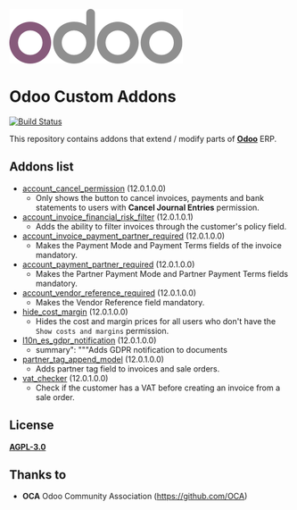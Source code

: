 ![Odoo Logo](/setup/odoo_logo.png)
# Odoo Custom Addons

[![Build Status](https://travis-ci.org/LuqueDaniel/odoo-custom-addons.svg?branch=12.0)](https://travis-ci.org/LuqueDaniel/odoo-custom-addons)

This repository contains addons that extend / modify parts of
**[Odoo](https://www.odoo.com/)** ERP.

## Addons list

* [account_cancel_permission](https://github.com/LuqueDaniel/odoo-custom-addons/tree/12.0/account_cancel_permission)
  (12.0.1.0.0)
    * Only shows the button to cancel invoices, payments and bank statements to
      users with **Cancel Journal Entries** permission.
* [account_invoice_financial_risk_filter](https://github.com/LuqueDaniel/odoo-custom-addons/tree/12.0/account_invoice_financial_risk_filter)
  (12.0.1.0.1)
    * Adds the ability to filter invoices through the customer's policy field.
* [account_invoice_payment_partner_required](https://github.com/LuqueDaniel/odoo-custom-addons/tree/12.0/account_invoice_payment_partner_required)
  (12.0.1.0.0)
    * Makes the Payment Mode and Payment Terms fields of the invoice mandatory.
* [account_payment_partner_required](https://github.com/LuqueDaniel/odoo-custom-addons/tree/12.0/account_payment_partner_required)
  (12.0.1.0.0)
    * Makes the Partner Payment Mode and Partner Payment Terms fields mandatory.
* [account_vendor_reference_required](https://github.com/LuqueDaniel/odoo-custom-addons/tree/12.0/account_vendor_reference_required)
  (12.0.1.0.0)
    * Makes the Vendor Reference field mandatory.
* [hide_cost_margin](https://github.com/LuqueDaniel/odoo-custom-addons/tree/12.0/hide_cost_margin)
  (12.0.1.0.0)
    * Hides the cost and margin prices for all users who don't have the
      `Show costs and margins` permission.
* [l10n_es_gdpr_notification](https://github.com/LuqueDaniel/odoo-custom-addons/tree/12.0/l10n_es_gdpr_notification)
  (12.0.1.0.0)
    * summary": """Adds GDPR notification to documents
* [partner_tag_append_model](https://github.com/LuqueDaniel/odoo-custom-addons/tree/12.0/partner_tag_append_model)
  (12.0.1.0.0)
    * Adds partner tag field to invoices and sale orders.
* [vat_checker](https://github.com/LuqueDaniel/odoo-custom-addons/tree/12.0/vat_checker)
  (12.0.1.0.0)
    * Check if the customer has a VAT before creating an invoice from a sale
      order.

## License

[**AGPL-3.0**](http://www.gnu.org/licenses/agpl)

## Thanks to

- **OCA** Odoo Community Association (https://github.com/OCA)
